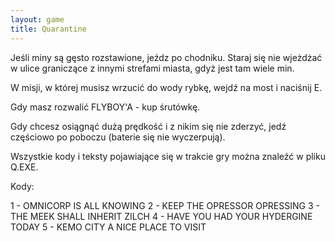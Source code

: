```yaml
---
layout: game
title: Quarantine
---
```


Jeśli miny są gęsto rozstawione, jeźdz po chodniku. Staraj się nie 
wjeżdżać
w ulice graniczące z innymi strefami miasta, gdyż jest tam wiele min.

W misji, w której musisz wrzucić do wody rybkę, wejdź na most i 
naciśnij E.

Gdy masz rozwalić FLYBOY'A - kup śrutówkę.

Gdy chcesz osiągnąć dużą prędkość i z nikim się nie zderzyć, jedź 
częściowo 
po poboczu (baterie się nie wyczerpują).

Wszystkie kody i teksty pojawiające się w trakcie gry można znaleźć 
w pliku 
Q.EXE.

Kody:

1 - OMNICORP IS ALL KNOWING
2 - KEEP THE OPRESSOR OPRESSING
3 - THE MEEK SHALL INHERIT ZILCH
4 - HAVE YOU HAD YOUR HYDERGINE TODAY
5 - KEMO CITY A NICE PLACE TO VISIT
